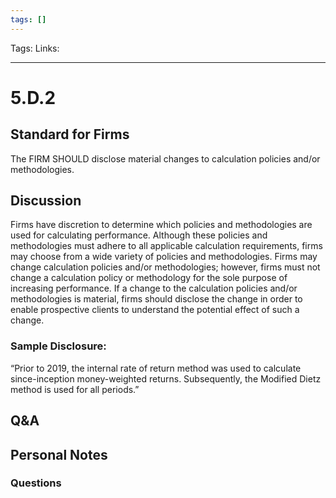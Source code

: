 ```yaml
---
tags: []
---
```

Tags:
Links: 
___
# 5.D.2
## Standard for Firms
The FIRM SHOULD disclose material changes to calculation policies and/or methodologies.
## Discussion
Firms have discretion to determine which policies and methodologies are used for calculating performance. Although these policies and methodologies must adhere to all applicable calculation requirements, firms may choose from a wide variety of policies and methodologies. Firms may change calculation policies and/or methodologies; however, firms must not change a calculation policy or methodology for the sole purpose of increasing performance. If a change to the calculation policies and/or methodologies is material, firms should disclose the change in order to enable prospective clients to understand the potential effect of such a change.
### Sample Disclosure:
“Prior to 2019, the internal rate of return method was used to calculate since-inception money-weighted returns. Subsequently, the Modified Dietz method is used for all periods.”
## Q&A

## Personal Notes

### Questions